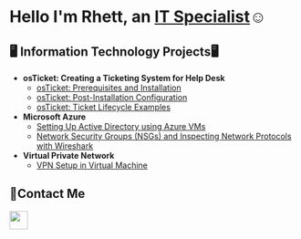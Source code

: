 <h1>Hello I'm Rhett, an <a href="https://www.linkedin.com/in/rhett-newton-a03813186/">IT Specialist</a>☺</h1>

<h2>🖥️ Information Technology Projects🖥</h2>

- <b> osTicket: Creating a Ticketing System for Help Desk </b>
  - [osTicket: Prerequisites and Installation](https://github.com/Moneylinerj/osTicket-PreReq.git)
  - [osTicket: Post-Installation Configuration](https://github.com/Moneylinerj/Post-Install-Config.git)
  - [osTicket: Ticket Lifecycle Examples](https://github.com/Moneylinerj/Ticket-Lifecycle.git)
- <b>Microsoft Azure</b>
  - [Setting Up Active Directory using Azure VMs](https://github.com/Moneylinerj/Active-Directory.git)
  - [Network Security Groups (NSGs) and Inspecting Network Protocols with Wireshark](https://github.com/Moneylinerj/NSG-Network-Protocols.git)
- <b>Virtual Private Network</b>
  - [VPN Setup in Virtual Machine ](https://github.com/Moneylinerj/VPN-Setup.git)

<h2>📩Contact Me</h2>

<img src="https://raw.githubusercontent.com/danielcranney/readme-generator/main/public/icons/socials/linkedin.svg" width="32" height="32" /></a></p>

[linkedin]:https://www.linkedin.com/in/rhett-newton-a03813186
